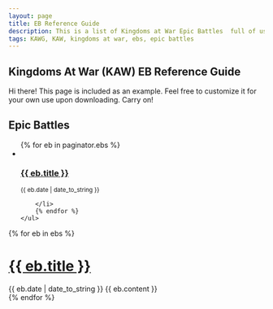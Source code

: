 ```yaml
---
layout: page
title: EB Reference Guide
description: This is a list of Kingdoms at War Epic Battles  full of usefule tips and instructions on how to beat them.
tags: KAWG, KAW, kingdoms at war, ebs, epic battles
---
```


## Kingdoms At War (KAW) EB Reference Guide

<p class="message">
    Hi there! This page is included as an example. Feel free to customize it for your own use upon downloading. Carry on!
</p>
<div class="related">
    <h2>Epic Battles</h2>
    <ul class="related-posts">
        {% for eb in paginator.ebs %}
        <li>
        <div><img src="" /></div>
            <h3>
                <a href="{{ eb.url }}">
                  {{ eb.title }}
                  </a>
            </h3> <small>{{ eb.date | date_to_string }}</small>

        </li>
        {% endfor %}
    </ul>
</div>


<div class="posts">
   {% for eb in ebs %}
  <div class="post">
    <h1 class="post-title">
      <a href="{{ site.baseurl }}{{ eb.url | remove_first: '/'}}">
        {{ eb.title }}
      </a>
    </h1>
    <span class="post-date">{{ eb.date | date_to_string }}</span>
    {{ eb.content }}
  </div>
  {% endfor %}
</div>

